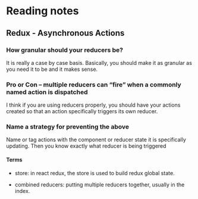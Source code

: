 # Reading notes

## Redux - Asynchronous Actions

### How granular should your reducers be?

It is really a case by case basis. Basically, you should make it as granular as you need it to be and it makes sense.

### Pro or Con – multiple reducers can “fire” when a commonly named action is dispatched

I think if you are using reducers properly, you should have your actions created so that an action specifically triggers its own reducer.

### Name a strategy for preventing the above

Name or tag actions with the component or reducer state it is specifically updating. Then you know exactly what reducer is being triggered

#### Terms

- store: in react redux, the store is used to build redux global state.

- combined reducers: putting multiple reducers together, usually in the index.
